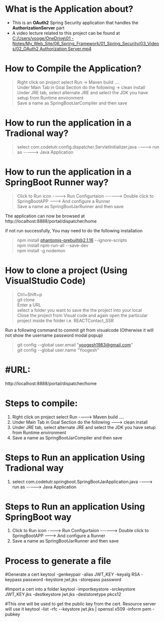 # What is the Application about? </br>
- This is an <b>OAuth2</b> Spring Security application that handles the <b>AuthorizationServer</b> part
- A video lecture related to this project can be found at <a href="C:/Users">C:/Users/yooge/OneDrive\01 - Notes/My_Web_Site/06_Spring_Framework/01_Spring_Security/03_Videos/02_OAuth2 Authorization Server.mp4</a></br>

# How to Compile the Application? </br>
> Right click on project select Run -> Maven build .... </br>
> Under Main Tab in Goal Section do the following -> clean install </br>
> Under JRE tab, select alternate JRE and select the JDK you have setup from Runtime environment </br>
> Save a name as SpringBootJarCompiler and then save </br>

# How to run the application in a Tradional way? </br>
> select com.codetutr.config.dispatcher.ServletInitializer.java ----> run as -----> Java Application </br>

# How to run the application in a SpringBoot Runner way? </br>
> Click to Run icon ----> Run Configurtaion ------> Double click to SpringBootAPP ---> And configure a Runner </br>
> Save a name as SpringBootJarRunner and then save </br>

The application can now be browsed at http://localhost:8888/portal/dispatcher/home </br>

if not run successfully, You may need to do the following installation</br>

> npm install phantomjs-prebuilt@2.1.16 --ignore-scripts </br>
> npm install npm-run-all --save-dev </br>
> npm install -g nodemon </br>

# How to clone a project (Using VisualStudio Code) </br>
> Ctrl+Shift+p </br>
> git clone </br>
> Enter a URL </br>
> select a folder you want to save the the project into your local</br>
> Close the project from Visual code and again open the particular project inside the folder i.e. REACTContact_SSR </br>

Run a following command to commit git from visualcode (Otherwise it will not show the username password modal popup) </br>
> git config --global user.email "yoogesh1983@gmail.com" </br>
> git config --global user.name "Yoogesh"</br>








#URL: 
======
http://localhost:8888/portal/dispatcher/home

Steps to compile:
=================

1) Right click on project select Run ----> Maven build .... 
2) Under Main Tab in Goal Section do the following ---> clean install
3) Under JRE tab, select alternate JRE and select the JDK you have setup from Runtime environment
4) Save a name as SpringBootJarCompiler and then save


Steps to Run an application Using Tradional way
===============================================

1) select com.codetutr.springboot.SpringBootJarApplication.java ----> run as -----> Java Application 


Steps to Run an application Using SpringBoot way
===============================================

1) Click to Run icon ----> Run Configurtaion ------> Double click to SpringBootAPP ---> And configure a Runner 
2) Save a name as SpringBootJarRunner and then save

Process to generate a file
==========================
#Generate a cert
keytool -genkeypair -alias JWT_KEY -keyalg RSA -keypass password -keystore jwt.jks -storepass password

#Import a cert into a folder
keytool -importkeystore -srckeystore JWT_KEY.jks -destkeystore jwt.jks -deststoretype pkcs12

#This one will be used to get the public key from the cert. Resource server will use it
keytool -list -rfc --keystore jwt.jks | openssl x509 -inform pem -pubkey








